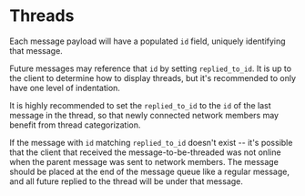 # Threads

Each message payload will have a populated `id` field, uniquely identifying that message.

Future messages may reference that `id` by setting `replied_to_id`. It is up to the client to determine how to display threads, but it's recommended to only have one level of indentation.

It is highly recommended to set the `replied_to_id` to the `id` of the last message in the thread, so that newly connected network members may benefit from thread categorization.

If the message with `id` matching `replied_to_id` doesn't exist -- it's possible that the client that received the message-to-be-threaded was not online when the parent message was sent to network members. The message should be placed at the end of the message queue like a regular message, and all future replied to the thread will be under that message.
